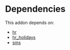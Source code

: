 # Dependencies

This addon depends on:

- [hr](https://github.com/bringout/oca-ocb-hr/tree/f288f1185aa474d2fbc3385a757b169c442c3acf/odoo-bringout-oca-ocb-hr)
- [hr_holidays](https://github.com/bringout/oca-ocb-hr/tree/f288f1185aa474d2fbc3385a757b169c442c3acf/odoo-bringout-oca-ocb-hr_holidays)
- [sms](https://github.com/bringout/oca-ocb-mail/tree/cffb62e0bf029e6c8c3a67645e546468462f261d/odoo-bringout-oca-ocb-sms)
